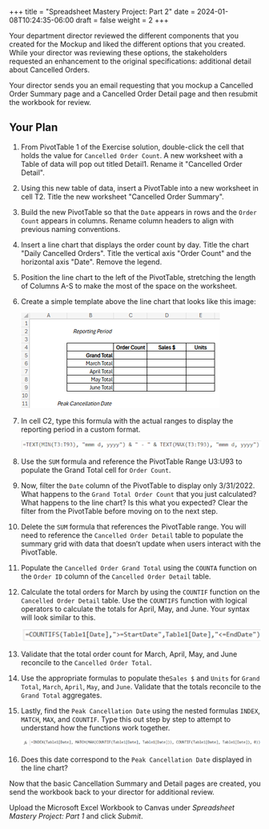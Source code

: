 +++
title = "Spreadsheet Mastery Project: Part 2"
date = 2024-01-08T10:24:35-06:00
draft = false
weight = 2
+++

Your department director reviewed the different components that you created for the Mockup and liked the different options that you created. While your director was reviewing these options, the stakeholders requested an enhancement to the original specifications: additional detail about Cancelled Orders.

Your director sends you an email requesting that you mockup a Cancelled Order Summary page and a Cancelled Order Detail page and then resubmit the workbook for review.

## Your Plan

1. From PivotTable 1 of the Exercise solution, double-click the cell that holds the value for `Cancelled Order Count`. A new worksheet with a Table of data will pop out titled Detail1. Rename it "Cancelled Order Detail".
1. Using this new table of data, insert a PivotTable into a new worksheet in cell T2. Title the new worksheet "Cancelled Order Summary".
1. Build the new PivotTable so that the `Date` appears in rows and the `Order Count` appears in columns. Rename column headers to align with previous naming conventions.
1. Insert a line chart that displays the order count by day. Title the chart "Daily Cancelled Orders". Title the vertical axis "Order Count" and the horizontal axis "Date". Remove the legend.
1. Position the line chart to the left of the PivotTable, stretching the length of Columns A-S to make the most of the space on the worksheet.
1. Create a simple template above the line chart that looks like this image:

   ![desired template in excel](pictures/excel-template.png)

1. In cell C2, type this formula with the actual ranges to display the reporting period in a custom format.

   ![excel formula for displaying reporting period](pictures/formula-1.png)

1. Use the `SUM` formula and reference the PivotTable Range U3:U93 to populate the Grand Total cell for `Order Count`.
1. Now, filter the `Date` column of the PivotTable to display only 3/31/2022. What happens to the `Grand Total Order Count` that you just calculated? What happens to the line chart? Is this what you expected? Clear the filter from the PivotTable before moving on to the next step.
1. Delete the `SUM` formula that references the PivotTable range. You will need to reference the `Cancelled Order Detail` table to populate the summary grid with data that doesn’t update when users interact with the PivotTable.
1. Populate the `Cancelled Order Grand Total` using the `COUNTA` function on the `Order ID` column of the `Cancelled Order Detail` table.
1. Calculate the total orders for March by using the `COUNTIF` function on the `Cancelled Order Detail` table. Use the `COUNTIFS` function with logical operators to calculate the totals for April, May, and June. Your syntax will look similar to this.

   ![excel formula for calculating monthly totals](pictures/formula-2.png)

1. Validate that the total order count for March, April, May, and June reconcile to the `Cancelled Order Total`.
1. Use the appropriate formulas to populate the`Sales $` and `Units` for `Grand Total`, `March`, `April`, `May`, and `June`. Validate that the totals reconcile to the `Grand Total` aggregates.
1. Lastly, find the `Peak Cancellation Date` using the nested formulas `INDEX`, `MATCH`, `MAX`, and `COUNTIF`. Type this out step by step to attempt to understand how the functions work together.

   ![excel formula for finding peak cancellation date](pictures/formula-3.png)

1. Does this date correspond to the `Peak Cancellation Date` displayed in the line chart?

Now that the basic Cancellation Summary and Detail pages are created, you send the workbook back to your director for additional review.

Upload the Microsoft Excel Workbook to Canvas under *Spreadsheet Mastery Project: Part 1* and click *Submit*.
